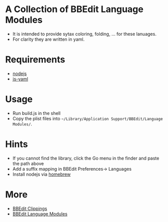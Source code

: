 # A Collection of BBEdit Language Modules

- It is intended to provide sytax coloring, folding, … for these lanuages.
- For clarity they are written in yaml.

# Requirements

- [nodejs](http://nodejs.org/)
- [js-yaml](https://github.com/nodeca/js-yaml)

# Usage

- Run build.js in the shell
- Copy the plist files into `~/Library/Application Support/BBEdit/Language Modules/`.

# Hints

- If you cannot find the library, click the Go menu in the finder and paste the path above
- Add a suffix mapping in BBEdit Preferences-> Languages
- Install nodejs via [homebrew](https://github.com/mxcl/homebrew)

# More

- [BBEdit Clippings](http://www.barebones.com/support/bbedit/clippings_library.html)
- [BBEdit Language Modules](http://www.barebones.com/support/bbedit/plugin_library.html)